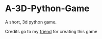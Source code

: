 # A-3D-Python-Game
A short, 3d python game.

Credits go to my [friend](https://github.com/hamdivazim) for creating this game
